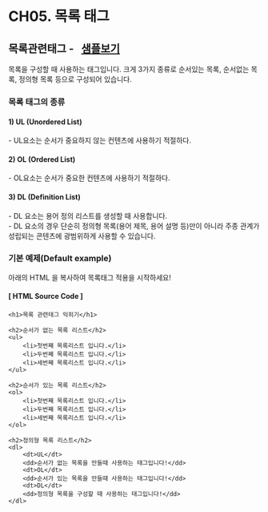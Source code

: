 # CH05. 목록 태그

  
	

## 목록관련태그 \-   [샘플보기](http://wdschools.co.kr/gate/classroom/chapter1-html5/page/sample/test5.html)

  

목록을 구성할 때 사용하는 태그입니다. 크게 3가지 종류로 순서있는 목록, 순서없는 목록, 정의형 목록 등으로 구성되어 있습니다.

  

  

### 목록 태그의 종류

  

#### 1) UL (Unordered List)

\- UL요소는 순서가 중요하지 않는 컨텐츠에 사용하기 적절하다.

  

#### 2) OL (Ordered List)

\- OL요소는 순서가 중요한 컨텐츠에 사용하기 적절하다.

  

#### 3) DL (Definition List)

\- DL 요소는 용어 정의 리스트를 생성할 때 사용합니다.  
\- DL 요소의 경우 단순히 정의형 목록(용어 제목, 용어 설명 등)만이 아니라 주종 관계가 성립되는 콘텐츠에 광범위하게 사용할 수 있습니다.

  

  

### 기본 예제(Default example)

아래의 HTML 을 복사하여 목록태그 적용을 시작하세요!

  

#### \[ HTML Source Code \]

```
<h1>목록 관련태그 익히기</h1>

<h2>순서가 없는 목록 리스트</h2>
<ul>		
	<li>첫번째 목록리스트 입니다.</li>
	<li>두번째 목록리스트 입니다.</li>
	<li>세번째 목록리스트 입니다.</li>
</ul>

<h2>순서가 있는 목록 리스트</h2>
<ol>
	<li>첫번째 목록리스트 입니다.</li>
	<li>두번째 목록리스트 입니다.</li>
	<li>세번째 목록리스트 입니다.</li>
</ol>

<h2>정의형 목록 리스트</h2>
<dl>
	<dt>UL</dt>
	<dd>순서가 없는 목록을 만들때 사용하는 태그입니다!</dd>
	<dt>OL</dt>
	<dd>순서가 있는 목록을 만들때 사용하는 태그입니다!</dd>
	<dt>DL</dt>
	<dd>정의형 목록을 구성할 때 사용하는 태그입니다!</dd>
</dl>
```

